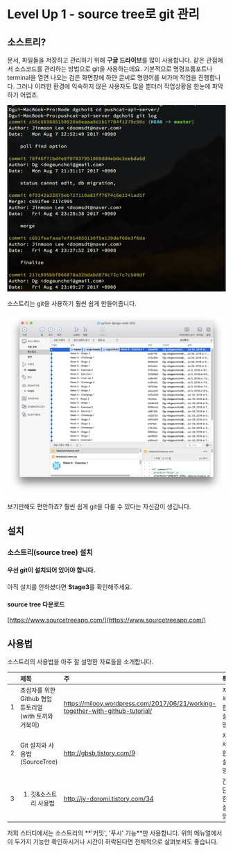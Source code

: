 # Level Up 1 - source tree로 git 관리

## 소스트리?

문서, 파일들을 저장하고 관리하기 위해 **구글 드라이브**를 많이 사용합니다. 같은 관점에서 소스코드를 관리하는 방법으로 git을 사용하는데요. 기본적으로 명령프롬포트나 terminal을 열면 나오는 검은 화면창에 하얀 글씨로 명령어를 써가며 작업을 진행합니다. 그러나 이러한 환경에 익숙하지 않은 사용자도 많을 뿐더러 작업상황을 한눈에 파악하기 어렵죠.

![&#xAC80;&#xC740;&#xD654;&#xBA74;&#xC5D0; &#xD558;&#xC580;&#xAE00;&#xC528;&#xB97C; &#xBCF4;&#xBA74; &#xD604;&#xAE30;&#xC99D;&#xC774; &#xB0A0; &#xC218; &#xC788;&#xC2B5;&#xB2C8;&#xB2E4;.](../.gitbook/assets/image%20%28110%29.png)

소스트리는 git을 사용하기 훨씬 쉽게 만들어줍니다.

![source tree](../.gitbook/assets/image%20%28107%29.png)

보기만해도 편안하죠? 훨씬 쉽게 git을 다룰 수 있다는 자신감이 생깁니다.

## 설치

### 소스트리\(source tree\) 설치

#### 우선 git이 설치되어 있어야 합니다.

아직 설치를 안하셨다면 **Stage3**를 확인해주세요.

#### source tree 다운로드

[https://www.sourcetreeapp.com/](https://www.sourcetreeapp.com/)

## 사용법

소스트리의 사용법을 아주 잘 설명한 자료들을 소개합니다.

<table>
  <thead>
    <tr>
      <th style="text-align:left"></th>
      <th style="text-align:left">제목</th>
      <th style="text-align:left">주</th>
      <th style="text-align:left">특</th>
    </tr>
  </thead>
  <tbody>
    <tr>
      <td style="text-align:left">1</td>
      <td style="text-align:left">초심자를 위한 Github 협업 튜토리얼 (with 토끼와 거북이)</td>
      <td style="text-align:left"><a href="https://milooy.wordpress.com/2017/06/21/working-together-with-github-tutorial/">https://milooy.wordpress.com/2017/06/21/working-together-with-github-tutorial/</a>
      </td>
      <td style="text-align:left">자세한 설명</td>
    </tr>
    <tr>
      <td style="text-align:left">2</td>
      <td style="text-align:left">Git 설치와 사용법(SourceTree)</td>
      <td style="text-align:left"><a href="http://gbsb.tistory.com/9">http://gbsb.tistory.com/9</a>
      </td>
      <td style="text-align:left">자세한 설명</td>
    </tr>
    <tr>
      <td style="text-align:left">3</td>
      <td style="text-align:left">
        <p></p>
        <ol>
          <li>깃&소스트리 사용법</li>
        </ol>
      </td>
      <td style="text-align:left"><a href="http://jy-doromi.tistory.com/34">http://jy-doromi.tistory.com/34</a>
      </td>
      <td style="text-align:left">간단한 설명</td>
    </tr>
  </tbody>
</table>저희 스터디에서는 소스트리의 **'커밋', '푸시' 기능**만 사용합니다. 위의 메뉴얼에서 이 두가지 기능만 확인하시거나 시간이 허락된다면 전체적으로 살펴보셔도 좋습니다.

